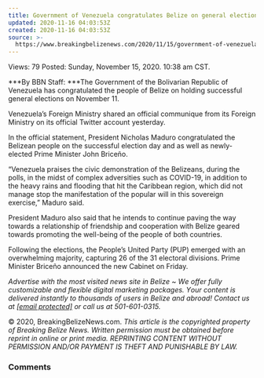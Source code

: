 ```yaml
---
title: Government of Venezuela congratulates Belize on general elections
updated: 2020-11-16 04:03:53Z
created: 2020-11-16 04:03:53Z
source: >-
  https://www.breakingbelizenews.com/2020/11/15/government-of-venezuela-congratulates-belize-on-general-elections/
---
```


Views:  79
Posted: Sunday, November 15, 2020. 10:38 am CST.

***By BBN Staff: ***The Government of the Bolivarian Republic of Venezuela has congratulated the people of Belize on holding successful general elections on November 11.

Venezuela’s Foreign Ministry shared an official communique from its Foreign Ministry on its official Twitter account yesterday.

In the official statement, President Nicholas Maduro congratulated the Belizean people on the successful election day and as well as newly-elected Prime Minister John Briceño.

“Venezuela praises the civic demonstration of the Belizeans, during the polls, in the midst of complex adversities such as COVID-19, in addition to the heavy rains and flooding that hit the Caribbean region, which did not manage stop the manifestation of the popular will in this sovereign exercise,” Maduro said.

President Maduro also said that he intends to continue paving the way towards a relationship of friendship and cooperation with Belize geared towards promoting the well-being of the people of both countries.

Following the elections, the People’s United Party (PUP) emerged with an overwhelming majority, capturing 26 of the 31 electoral divisions. Prime Minister Briceño announced the new Cabinet on Friday.

*Аdvеrtіѕе wіth thе most visited news site in Веlіzе ~ Wе оffеr fullу сuѕtоmіzаblе аnd flехіblе dіgіtаl mаrkеtіng расkаgеѕ. Yоur соntеnt іѕ dеlіvеrеd іnѕtаntlу tо thоuѕаndѕ оf uѕеrѕ іn Веlіzе аnd аbrоаd! Соntасt uѕ аt [[email protected]](https://www.breakingbelizenews.com/cdn-cgi/l/email-protection) оr саll uѕ аt 501-601-0315.*

© 2020, BreakingBelizeNews.com. *This article is the copyrighted property of Breaking Belize News. Written permission must be obtained before reprint in online or print media. REPRINTING CONTENT WITHOUT PERMISSION AND/OR PAYMENT IS THEFT AND PUNISHABLE BY LAW.*

### Comments